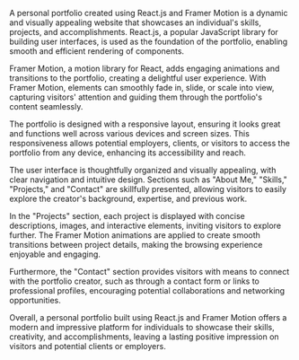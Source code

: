 A personal portfolio created using React.js and Framer Motion is a dynamic and visually appealing website that showcases an individual's skills, projects, and accomplishments. React.js, a popular JavaScript library for building user interfaces, is used as the foundation of the portfolio, enabling smooth and efficient rendering of components.

Framer Motion, a motion library for React, adds engaging animations and transitions to the portfolio, creating a delightful user experience. With Framer Motion, elements can smoothly fade in, slide, or scale into view, capturing visitors' attention and guiding them through the portfolio's content seamlessly.

The portfolio is designed with a responsive layout, ensuring it looks great and functions well across various devices and screen sizes. This responsiveness allows potential employers, clients, or visitors to access the portfolio from any device, enhancing its accessibility and reach.

The user interface is thoughtfully organized and visually appealing, with clear navigation and intuitive design. Sections such as "About Me," "Skills," "Projects," and "Contact" are skillfully presented, allowing visitors to easily explore the creator's background, expertise, and previous work.

In the "Projects" section, each project is displayed with concise descriptions, images, and interactive elements, inviting visitors to explore further. The Framer Motion animations are applied to create smooth transitions between project details, making the browsing experience enjoyable and engaging.

Furthermore, the "Contact" section provides visitors with means to connect with the portfolio creator, such as through a contact form or links to professional profiles, encouraging potential collaborations and networking opportunities.

Overall, a personal portfolio built using React.js and Framer Motion offers a modern and impressive platform for individuals to showcase their skills, creativity, and accomplishments, leaving a lasting positive impression on visitors and potential clients or employers.
